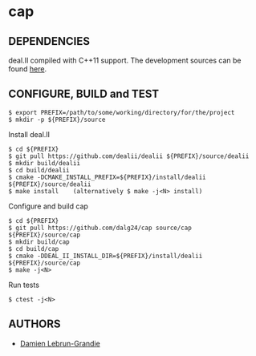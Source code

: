 cap
===
DEPENDENCIES
------------
deal.II compiled with C++11 support. The development sources can be found 
[here](https://github.com/dealii/dealii).

CONFIGURE, BUILD and TEST
-------------------------

    $ export PREFIX=/path/to/some/working/directory/for/the/project
    $ mkdir -p ${PREFIX}/source

Install deal.II

    $ cd ${PREFIX}
    $ git pull https://github.com/dealii/dealii ${PREFIX}/source/dealii
    $ mkdir build/dealii
    $ cd build/dealii
    $ cmake -DCMAKE_INSTALL_PREFIX=${PREFIX}/install/dealii ${PREFIX}/source/dealii
    $ make install    (alternatively $ make -j<N> install)

Configure and build cap

    $ cd ${PREFIX}
    $ git pull https://github.com/dalg24/cap source/cap ${PREFIX}/source/cap
    $ mkdir build/cap
    $ cd build/cap
    $ cmake -DDEAL_II_INSTALL_DIR=${PREFIX}/install/dealii ${PREFIX}/source/cap
    $ make -j<N>

Run tests

    $ ctest -j<N>

AUTHORS
-------
* [Damien Lebrun-Grandie](https://github.com/dalg24)
